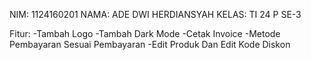 NIM: 1124160201
NAMA: ADE DWI HERDIANSYAH
KELAS: TI 24 P SE-3

Fitur:
-Tambah Logo
-Tambah Dark Mode
-Cetak Invoice
-Metode Pembayaran Sesuai Pembayaran
-Edit Produk Dan Edit Kode Diskon

